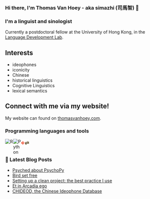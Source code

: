 ### Hi there, I'm Thomas Van Hoey - aka simazhi (司馬智) 👋

### I'm a linguist and sinologist

Currently a postdoctoral fellow at the University of Hong Kong, in the [Language Development Lab](https://linguistics.hku.hk/ldlhku/).

## Interests
- ideophones
- iconicity
- Chinese
- historical linguistics
- Cognitive Linguistics
- lexical semantics

## Connect with me via my website!

My website can found on [thomasvanhoey.com](https://thomasvanhoey.com).


### Programming languages and tools

<img align="left" alt="R" width="26px" src="https://www.r-project.org/logo/Rlogo.png" />
<img align="left" alt="Python" width="26px" src="https://upload.wikimedia.org/wikipedia/commons/c/c3/Python-logo-notext.svg" />
<img align="left" alt="Git" width="26px" src="https://raw.githubusercontent.com/github/explore/80688e429a7d4ef2fca1e82350fe8e3517d3494d/topics/git/git.png" />


<br />
<br />

### 📕 Latest Blog Posts
<!-- BLOG-POST-LIST:START -->
- [Psyched about PsychoPy](https://thomasvanhoey.com/post/2021-05-20-psyched-about-psychopy/)
- [Bird set free](https://thomasvanhoey.com/post/2021-05-13-bird-set-free/)
- [Setting up a clean project: the best practice I use](https://thomasvanhoey.com/post/2021-05-12-setting-up-a-clean-project-the-best-practice-i-use/)
- [Et in Arcadia ego](https://thomasvanhoey.com/post/2021-02-26-et-in-arcadia-ego/)
- [CHIDEOD, the Chinese Ideophone Database](https://thomasvanhoey.com/post/2020-11-19-chideod-the-chinese-ideophone-database/)
<!-- BLOG-POST-LIST:END -->

<!--
**simazhi/simazhi** is a ✨ _special_ ✨ repository because its `README.md` (this file) appears on your GitHub profile.

Here are some ideas to get you started:

- 🔭 I’m currently working on ...
- 🌱 I’m currently learning ...
- 👯 I’m looking to collaborate on ...
- 🤔 I’m looking for help with ...
- 💬 Ask me about ...
- 📫 How to reach me: ...
- 😄 Pronouns: ...
- ⚡ Fun fact: ...
-->
